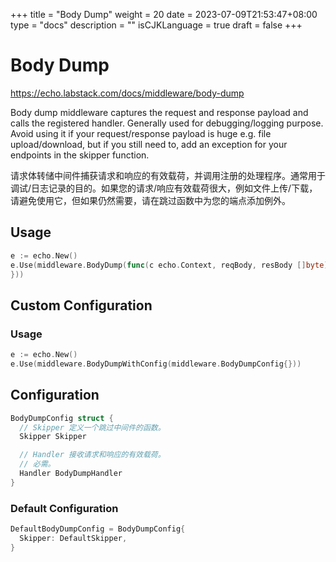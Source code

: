 +++
title = "Body Dump"
weight = 20
date = 2023-07-09T21:53:47+08:00
type = "docs"
description = ""
isCJKLanguage = true
draft = false
+++

# Body Dump

https://echo.labstack.com/docs/middleware/body-dump

Body dump middleware captures the request and response payload and calls the registered handler. Generally used for debugging/logging purpose. Avoid using it if your request/response payload is huge e.g. file upload/download, but if you still need to, add an exception for your endpoints in the skipper function.

​	请求体转储中间件捕获请求和响应的有效载荷，并调用注册的处理程序。通常用于调试/日志记录的目的。如果您的请求/响应有效载荷很大，例如文件上传/下载，请避免使用它，但如果仍然需要，请在跳过函数中为您的端点添加例外。

## Usage

```go
e := echo.New()
e.Use(middleware.BodyDump(func(c echo.Context, reqBody, resBody []byte) {
}))
```



## Custom Configuration

### Usage

```go
e := echo.New()
e.Use(middleware.BodyDumpWithConfig(middleware.BodyDumpConfig{}))
```



## Configuration

```go
BodyDumpConfig struct {
  // Skipper 定义一个跳过中间件的函数。
  Skipper Skipper

  // Handler 接收请求和响应的有效载荷。
  // 必需。
  Handler BodyDumpHandler
}
```



### Default Configuration

```go
DefaultBodyDumpConfig = BodyDumpConfig{
  Skipper: DefaultSkipper,
}
```